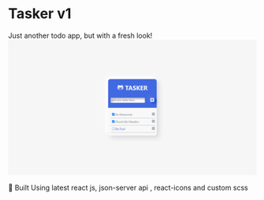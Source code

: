 # Tasker v1
Just another todo app, but with a fresh look!
![Preview](https://raw.githubusercontent.com/Hussseinkizz/tasker/main/Tasker%20(1).png)

🚀 Built Using latest react js, json-server api , react-icons and custom scss
